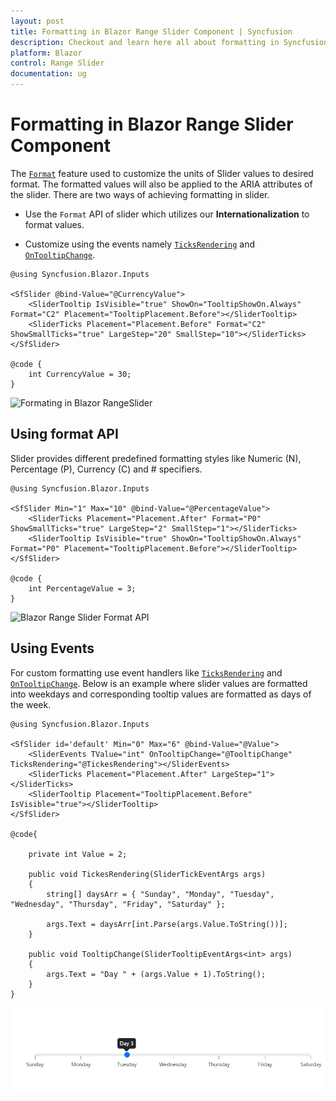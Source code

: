 ```yaml
---
layout: post
title: Formatting in Blazor Range Slider Component | Syncfusion
description: Checkout and learn here all about formatting in Syncfusion Blazor Range Slider component and much more.
platform: Blazor
control: Range Slider
documentation: ug
---
```


# Formatting in Blazor Range Slider Component

The [`Format`](https://help.syncfusion.com/cr/blazor/Syncfusion.Blazor.Inputs.SliderTicks.html#Syncfusion_Blazor_Inputs_SliderTicks_Format) feature used to customize the units of Slider values to desired format. The formatted values will also be applied to the ARIA attributes of the slider. There are two ways of achieving formatting in slider.

* Use the `Format` API of slider which utilizes our **Internationalization** to format values.

* Customize using the events namely [`TicksRendering`](https://help.syncfusion.com/cr/blazor/Syncfusion.Blazor.Inputs.SliderEvents-1.html#Syncfusion_Blazor_Inputs_SliderEvents_1_TicksRendering) and [`OnTooltipChange`](https://help.syncfusion.com/cr/blazor/Syncfusion.Blazor.Inputs.SliderEvents-1.html#Syncfusion_Blazor_Inputs_SliderEvents_1_OnTooltipChange).

```cshtml
@using Syncfusion.Blazor.Inputs

<SfSlider @bind-Value="@CurrencyValue">
    <SliderTooltip IsVisible="true" ShowOn="TooltipShowOn.Always" Format="C2" Placement="TooltipPlacement.Before"></SliderTooltip>
    <SliderTicks Placement="Placement.Before" Format="C2" ShowSmallTicks="true" LargeStep="20" SmallStep="10"></SliderTicks>
</SfSlider>

@code {
    int CurrencyValue = 30;
}
```

![Formating in Blazor RangeSlider](images/blazor-rangeslider-format.gif)

## Using format API

Slider provides different predefined formatting styles like Numeric (N), Percentage (P), Currency (C) and # specifiers.

```cshtml
@using Syncfusion.Blazor.Inputs

<SfSlider Min="1" Max="10" @bind-Value="@PercentageValue">
    <SliderTicks Placement="Placement.After" Format="P0" ShowSmallTicks="true" LargeStep="2" SmallStep="1"></SliderTicks>
    <SliderTooltip IsVisible="true" ShowOn="TooltipShowOn.Always" Format="P0" Placement="TooltipPlacement.Before"></SliderTooltip>
</SfSlider>

@code {
    int PercentageValue = 3;
}

```

![Blazor Range Slider Format API](images/blazor-rangeslider-format-api.gif)

## Using Events

For custom formatting use event handlers like [`TicksRendering`](https://help.syncfusion.com/cr/blazor/Syncfusion.Blazor.Inputs.SliderEvents-1.html#Syncfusion_Blazor_Inputs_SliderEvents_1_TicksRendering) and [`OnTooltipChange`](https://help.syncfusion.com/cr/blazor/Syncfusion.Blazor.Inputs.SliderEvents-1.html#Syncfusion_Blazor_Inputs_SliderEvents_1_OnTooltipChange). Below is an example where slider values are formatted into weekdays and corresponding tooltip values are formatted as days of the week.

```cshtml
@using Syncfusion.Blazor.Inputs

<SfSlider id='default' Min="0" Max="6" @bind-Value="@Value">
    <SliderEvents TValue="int" OnTooltipChange="@TooltipChange" TicksRendering="@TickesRendering"></SliderEvents>
    <SliderTicks Placement="Placement.After" LargeStep="1"></SliderTicks>
    <SliderTooltip Placement="TooltipPlacement.Before" IsVisible="true"></SliderTooltip>
</SfSlider>

@code{

    private int Value = 2;

    public void TickesRendering(SliderTickEventArgs args)
    {
        string[] daysArr = { "Sunday", "Monday", "Tuesday", "Wednesday", "Thursday", "Friday", "Saturday" };

        args.Text = daysArr[int.Parse(args.Value.ToString())];
    }

    public void TooltipChange(SliderTooltipEventArgs<int> args)
    {
        args.Text = "Day " + (args.Value + 1).ToString();
    }
}

```

![Blazor Range Slider Events](images/blazor-rangeslider-format-using-events.png)